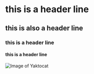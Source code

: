 # this is a header line
## this is also a header line
### this is a header line
#### this is a header line
![Image of Yaktocat](https://octodex.github.com/images/yaktocat.png)
